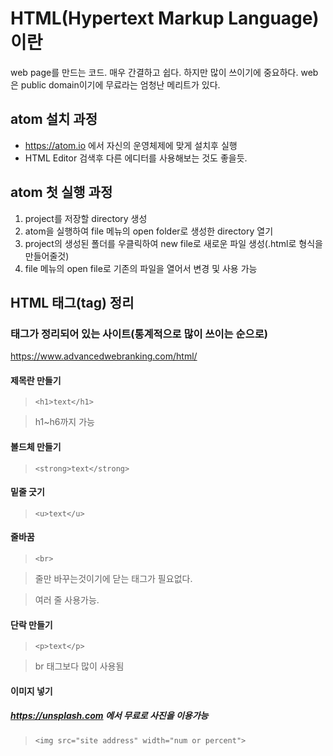 # HTML(Hypertext Markup Language)이란
web page를 만드는 코드. 매우 간결하고 쉽다. 하지만 많이 쓰이기에 중요하다.
web은 public domain이기에 무료라는 엄청난 메리트가 있다.

## atom 설치 과정
- https://atom.io 에서 자신의 운영체제에 맞게 설치후 실행
- HTML Editor 검색후 다른 에디터를 사용해보는 것도 좋을듯.

## atom 첫 실행 과정
1) project를 저장할 directory 생성
2) atom을 실행하여 file 메뉴의 open folder로 생성한 directory 열기
3) project의 생성된 폴더를 우클릭하여 new file로 새로운 파일 생성(.html로 형식을 만들어줄것)
4) file 메뉴의 open file로 기존의 파일을 열어서 변경 및 사용 가능
 
## HTML 태그(tag) 정리
### 태그가 정리되어 있는 사이트(통계적으로 많이 쓰이는 순으로)
https://www.advancedwebranking.com/html/
#### 제목란 만들기
> ```<h1>text</h1>```

> h1~h6까지 가능

#### 볼드체 만들기
> ```<strong>text</strong>```

#### 밑줄 긋기
> ```<u>text</u>```

#### 줄바꿈
> ```<br>```

> 줄만 바꾸는것이기에 닫는 태그가 필요없다.

> 여러 줄 사용가능.

#### 단락 만들기
> ```<p>text</p>```

> br 태그보다 많이 사용됨

#### 이미지 넣기
##### https://unsplash.com 에서 무료로 사진을 이용가능
> ```<img src="site address" width="num or percent">```


